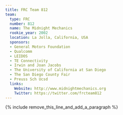 ```yaml
---
title: FRC Team 812
team:
  type: FRC
  number: 812
  name: The Midnight Mechanics
  rookie_year: 2002
  location: La Jolla, California, USA
  sponsors:
  - General Motors Foundation
  - Qualcomm
  - LEIDOS
  - TE Connectivity
  - Irwin and Joan Jacobs
  - The University of California at San Diego
  - The San Diego County Fair
  - Preuss Sch Ucsd
  links:
    Website: http://www.midnightmechanics.org
    Twitter: https://twitter.com/frcteam812
---
```


{% include remove_this_line_and_add_a_paragraph %}